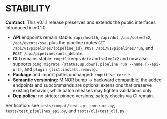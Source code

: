 # STABILITY

**Contract:** This v0.1.1 release preserves and extends the public interfaces introduced in v0.1.0.
- **API** endpoints remain stable: `/api/health`, `/api/dot`, `/api/solve2x2`, `/api/events/sse`, plus the pipeline routes `GET /api/v1/pipelines/{pipeline_id}`, `POST /api/v1/pipelines/run`, and `POST /api/pipelines/aots_debate`.
- **CLI** remains stable: `cogctl` keeps `dotv` and `solve2x2` and now also supports `ping`, `migrate {status,up,down}`, `pipeline run --name [--api-url]`, and `plugin {list,install,remove}`.
- **Package** and import paths unchanged: `cognitive_core.*`.
- **Semantic versioning:** MINOR bump → backward compatible; the added endpoints and subcommands are optional extensions that preserve existing behavior, while patch releases may tighten validations only.
- **Dep policy:** no stricter pinned versions; safety checks via CI remain.

Verification: see `tests/compat/test_api_contract.py`, `tests/test_pipelines_api.py`, and `tests/cli/test_cli.py`.
